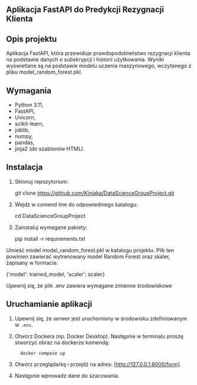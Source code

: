 ## Aplikacja FastAPI do Predykcji Rezygnacji Klienta

## Opis projektu

Aplikacja FastAPI, która przewiduje prawdopodobieństwo rezygnacji klienta na podstawie danych o subskrypcji i historii użytkowania. Wyniki wyświetlane są na podstawie modelu uczenia maszynowego, wczytanego z pliku model_random_forest.pkl.

## Wymagania

- Python 3.11,
- FastAPI,
- Uvicorn,
- scikit-learn,
- joblib,
- numpy,
- pandas,
- jinja2 (do szablonów HTML).

## Instalacja

1. Sklonuj repozytorium:

   git clone https://github.com/Kiniaka/DataScienceGroupProject.git

2. Wejdz w comend line do odpowiedniego katalogu:

   cd DataScienceGroupProject

3. Zainstaluj wymagane pakiety:

   pip install -r requirements.txt

Umieść model model_random_forest.pkl w katalogu projektu. Plik ten powinien zawierać wytrenowany model Random Forest oraz skaler, zapisany w formacie:

{'model': trained_model, 'scaler': scaler}

Upewnij się, że plik .env zawiera wymagane zmienne środowiskowe

## Uruchamianie aplikacji

1.  Upewnij się, że serwer jest uruchomiony w środowisku zdefiniowanym w `.env`.

2.  Otwórz Dockera (np. Docker Desktop). Następnie w terminalu proszę stworzyć obraz na dockerze komendą:

          docker compose up

3.  Otwórz przeglądarkę i przejdź na adres: [http://127.0.0.1:8000/form].

4.  Następnie wprowadz dane do szacowania.
